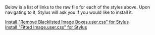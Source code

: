Below is a list of links to the raw file for each of the styles above. Upon navigating to it, Stylus will ask you if you would like to install it.  

[Install "Remove Blacklisted Image Boxes.user.css" for Stylus](https://raw.githubusercontent.com/Neop0litan/CSS-Tweaks/main/Stylus/rule34.xxx/Remove%20Blacklisted%20Image%20Boxes.user.css)  
[Install "Fitted Image.user.css" for Stylus](https://raw.githubusercontent.com/Neop0litan/CSS-Tweaks/main/Stylus/rule34.xxx/Fitted%20Image.user.css)  
